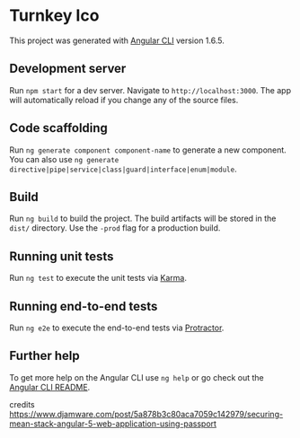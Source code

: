 # Turnkey Ico

This project was generated with [Angular CLI](https://github.com/angular/angular-cli) version 1.6.5.

## Development server

Run `npm start` for a dev server. Navigate to `http://localhost:3000`. The app will automatically reload if you change any of the source files.

## Code scaffolding

Run `ng generate component component-name` to generate a new component. You can also use `ng generate directive|pipe|service|class|guard|interface|enum|module`.

## Build

Run `ng build` to build the project. The build artifacts will be stored in the `dist/` directory. Use the `-prod` flag for a production build.

## Running unit tests

Run `ng test` to execute the unit tests via [Karma](https://karma-runner.github.io).

## Running end-to-end tests

Run `ng e2e` to execute the end-to-end tests via [Protractor](http://www.protractortest.org/).

## Further help

To get more help on the Angular CLI use `ng help` or go check out the [Angular CLI README](https://github.com/angular/angular-cli/blob/master/README.md).

credits
https://www.djamware.com/post/5a878b3c80aca7059c142979/securing-mean-stack-angular-5-web-application-using-passport


